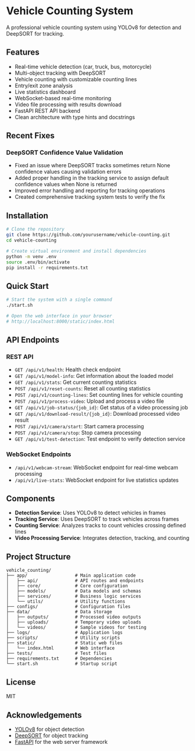 # Vehicle Counting System

A professional vehicle counting system using YOLOv8 for detection and DeepSORT for tracking.

## Features

- Real-time vehicle detection (car, truck, bus, motorcycle)
- Multi-object tracking with DeepSORT
- Vehicle counting with customizable counting lines
- Entry/exit zone analysis
- Live statistics dashboard
- WebSocket-based real-time monitoring
- Video file processing with results download
- FastAPI REST API backend
- Clean architecture with type hints and docstrings

## Recent Fixes

### DeepSORT Confidence Value Validation
- Fixed an issue where DeepSORT tracks sometimes return None confidence values causing validation errors
- Added proper handling in the tracking service to assign default confidence values when None is returned
- Improved error handling and reporting for tracking operations
- Created comprehensive tracking system tests to verify the fix

## Installation

```bash
# Clone the repository
git clone https://github.com/yourusername/vehicle-counting.git
cd vehicle-counting

# Create virtual environment and install dependencies
python -m venv .env
source .env/bin/activate
pip install -r requirements.txt
```

## Quick Start

```bash
# Start the system with a single command
./start.sh

# Open the web interface in your browser
# http://localhost:8000/static/index.html
```

## API Endpoints

### REST API

- `GET /api/v1/health`: Health check endpoint
- `GET /api/v1/model-info`: Get information about the loaded model
- `GET /api/v1/stats`: Get current counting statistics
- `POST /api/v1/reset-counts`: Reset all counting statistics
- `POST /api/v1/counting-lines`: Set counting lines for vehicle counting
- `POST /api/v1/process-video`: Upload and process a video file
- `GET /api/v1/job-status/{job_id}`: Get status of a video processing job
- `GET /api/v1/download-result/{job_id}`: Download processed video result
- `POST /api/v1/camera/start`: Start camera processing
- `POST /api/v1/camera/stop`: Stop camera processing
- `GET /api/v1/test-detection`: Test endpoint to verify detection service

### WebSocket Endpoints

- `/api/v1/webcam-stream`: WebSocket endpoint for real-time webcam processing
- `/api/v1/live-stats`: WebSocket endpoint for live statistics updates

## Components

- **Detection Service**: Uses YOLOv8 to detect vehicles in frames
- **Tracking Service**: Uses DeepSORT to track vehicles across frames
- **Counting Service**: Analyzes tracks to count vehicles crossing defined lines
- **Video Processing Service**: Integrates detection, tracking, and counting

## Project Structure

```
vehicle_counting/
├── app/                  # Main application code
│   ├── api/              # API routes and endpoints
│   ├── core/             # Core configuration
│   ├── models/           # Data models and schemas
│   ├── services/         # Business logic services
│   └── utils/            # Utility functions
├── configs/              # Configuration files
├── data/                 # Data storage
│   ├── outputs/          # Processed video outputs
│   ├── uploads/          # Temporary video uploads
│   └── videos/           # Sample videos for testing
├── logs/                 # Application logs
├── scripts/              # Utility scripts
├── static/               # Static web files
│   └── index.html        # Web interface
├── tests/                # Test files
├── requirements.txt      # Dependencies
└── start.sh              # Startup script
```

## License

MIT

## Acknowledgements

- [YOLOv8](https://github.com/ultralytics/ultralytics) for object detection
- [DeepSORT](https://github.com/levan92/deep_sort_realtime) for object tracking
- [FastAPI](https://fastapi.tiangolo.com/) for the web server framework